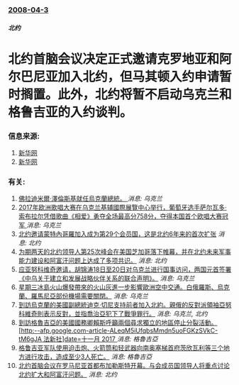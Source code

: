 ### [2008-04-3](/news/2008/04/3/index.md)

##### 北约
# 北约首脑会议决定正式邀请克罗地亚和阿尔巴尼亚加入北约，但马其顿入约申请暂时搁置。此外，北约将暂不启动乌克兰和格鲁吉亚的入约谈判。




### 信息来源:

1. [新华网](http://news.xinhuanet.com/newscenter/2008-04/03/content_7913588.htm)
2. [新华网](http://news.xinhuanet.com/newscenter/2008-04/03/content_7913698.htm)

### 有关:

1. [佛拉迪米爾·澤倫斯基就任烏克蘭總統。 ](/zh/news/2019/05/20/佛拉迪米爾-澤倫斯基就任烏克蘭總統.md) _消息: 乌克兰_
2. [2017年欧洲歌唱大赛在乌克兰基辅國際展覽中心举行，葡萄牙选手萨尔瓦多·索布拉尔凭借歌曲《相爱》勇夺全场最高分758分，夺得本国首个欧唱大赛冠军 ](/zh/news/2017/05/14/2017年欧洲歌唱大赛在乌克兰基辅國際展覽中心举行-葡萄牙选手萨尔瓦多-索布拉尔凭借歌曲-相爱-勇夺全场最高分758分.md) _消息: 乌克兰_
3. [北约邀请蒙特內哥羅加入成为第29个会员国，这是北约6年来的首次扩张](/zh/news/2015/12/2/北约邀请蒙特內哥羅加入成为第29个会员国-这是北约6年来的首次扩张.md) _消息: 北约_
4. [ 为期两天的北约领导人第25次峰会在美国芝加哥落下帷幕，并在北约未来军事能力建设和阿富汗问题上达成了多项共识。](/zh/news/2012/05/21/为期两天的北约领导人第25次峰会在美国芝加哥落下帷幕-并在北约未来军事能力建设和阿富汗问题上达成了多项共识.md) _消息: 北约_
5. [应亚努科维奇邀请，胡锦涛18日至20日对乌克兰进行国事访问，两国元首签署《中乌关于建立和发展战略伙伴关系的联合声明》。](/zh/news/2011/06/20/应亚努科维奇邀请-胡锦涛18日至20日对乌克兰进行国事访问-两国元首签署-中乌关于建立和发展战略伙伴关系的联合声明.md) _消息: 乌克兰_
6. [ 星期三冰島火山爆發帶來的火山灰進一步影響歐洲空中交通。白俄羅斯、烏克蘭、羅馬尼亞部份機場需要關閉。](/zh/news/2010/04/17/星期三冰島火山爆發帶來的火山灰進一步影響歐洲空中交通-白俄羅斯-烏克蘭-羅馬尼亞部份機場需要關閉.md) _消息: 乌克兰_
7. [到訪烏克蘭的美國副總統迪克·切尼支持前者加入北約。親俄的反對派領袖亞努科維奇則表示反對，並指喬治亞犯下了戰爭罪行。](/zh/news/2008/09/5/到訪烏克蘭的美國副總統迪克-切尼支持前者加入北約-親俄的反對派領袖亞努科維奇則表示反對-並指喬治亞犯下了戰爭罪行.md) _消息: 乌克兰, 北约_
8. [到訪格魯吉亞的美國國務卿賴斯呼籲兩個尋求獨立的地區停止分裂活動。[http:--afp.google.com-article-ALeqM5iUfqbsMmdn5uoFGKzSVkC-tM6gJA 法新社]date=十一月 2017 ](/zh/news/2008/07/10/到訪格魯吉亞的美國國務卿賴斯呼籲兩個尋求獨立的地區停止分裂活動-http-afpgooglecom-artic.md) _消息: 格魯吉亞_
9. [格鲁吉亚军队使用迫击炮、火箭筒和轻武器向南奥塞梯首府茨欣瓦利等三个地方进行攻击，造成至少3人死亡。](/zh/news/2008/07/3/格鲁吉亚军队使用迫击炮-火箭筒和轻武器向南奥塞梯首府茨欣瓦利等三个地方进行攻击-造成至少3人死亡.md) _消息: 格魯吉亞_
10. [北约首脑会议在罗马尼亚首都布加勒斯特开幕。与会成员国领导人将重点讨论北约扩大和阿富汗问题。](/zh/news/2008/04/2/北约首脑会议在罗马尼亚首都布加勒斯特开幕-与会成员国领导人将重点讨论北约扩大和阿富汗问题.md) _消息: 北约_

